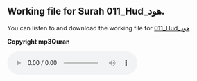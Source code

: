 
## Working file for Surah 011_Hud_هود.

You can listen to and download the working file for [011_Hud_هود](https://server13.mp3quran.net/husr/011.mp3)

**Copyright mp3Quran**

<audio controls src="https://server13.mp3quran.net/husr/011.mp3"></audio>
